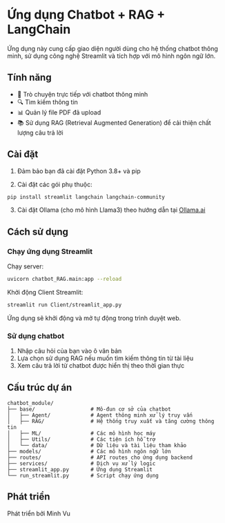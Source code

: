 # Ứng dụng Chatbot + RAG + LangChain

Ứng dụng này cung cấp giao diện người dùng cho hệ thống chatbot thông minh, sử dụng công nghệ Streamlit và tích hợp với mô hình ngôn ngữ lớn.

## Tính năng

- 💬 Trò chuyện trực tiếp với chatbot thông minh
- 🔍 Tìm kiếm thông tin 
- 📊 Quản lý file PDF đã upload
- 📚 Sử dụng RAG (Retrieval Augmented Generation) để cải thiện chất lượng câu trả lời

## Cài đặt

1. Đảm bảo bạn đã cài đặt Python 3.8+ và pip

2. Cài đặt các gói phụ thuộc:
```bash
pip install streamlit langchain langchain-community 
```

3. Cài đặt Ollama (cho mô hình Llama3) theo hướng dẫn tại [Ollama.ai](https://ollama.ai/download)

## Cách sử dụng

### Chạy ứng dụng Streamlit

Chạy server:

```bash
uvicorn chatbot_RAG.main:app --reload
```

Khởi động Client Streamlit:

```bash
streamlit run Client/streamlit_app.py
```

Ứng dụng sẽ khởi động và mở tự động trong trình duyệt web.

### Sử dụng chatbot

1. Nhập câu hỏi của bạn vào ô văn bản
2. Lựa chọn sử dụng RAG nếu muốn tìm kiếm thông tin từ tài liệu
3. Xem câu trả lời từ chatbot được hiển thị theo thời gian thực

## Cấu trúc dự án

```
chatbot_module/
├── base/                  # Mô-đun cơ sở của chatbot
│   ├── Agent/             # Agent thông minh xử lý truy vấn
│   ├── RAG/               # Hệ thống truy xuất và tăng cường thông tin
│   ├── ML/                # Các mô hình học máy 
│   ├── Utils/             # Các tiện ích hỗ trợ
│   └── data/              # Dữ liệu và tài liệu tham khảo
├── models/                # Các mô hình ngôn ngữ lớn
├── routes/                # API routes cho ứng dụng backend
├── services/              # Dịch vụ xử lý logic
├── streamlit_app.py       # Ứng dụng Streamlit
└── run_streamlit.py       # Script chạy ứng dụng
```

## Phát triển

Phát triển bởi Minh Vu